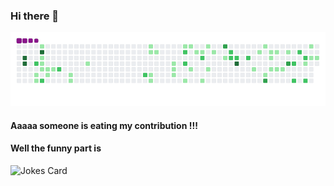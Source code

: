 ### Hi there 👋

![snake gif](https://github.com/nahimilega/nahimilega/blob/output/github-contribution-grid-snake.gif) 

#### Aaaaa someone is eating my contribution !!!  


#### Well the funny part is 

![Jokes Card](https://readme-jokes.vercel.app/api)



<!--
**nahimilega/nahimilega** is a ✨ _special_ ✨ repository because its `README.md` (this file) appears on your GitHub profile.

Here are some ideas to get you started:

- 🔭 I’m currently working on ...
- 🌱 I’m currently learning ...
- 👯 I’m looking to collaborate on ...
- 🤔 I’m looking for help with ...
- 💬 Ask me about ...
- 📫 How to reach me: ...
- 😄 Pronouns: ...
- ⚡ Fun fact: ...
-->
